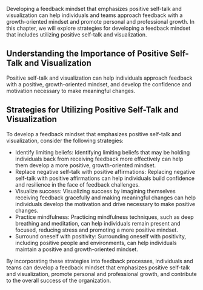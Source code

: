 
Developing a feedback mindset that emphasizes positive self-talk and visualization can help individuals and teams approach feedback with a growth-oriented mindset and promote personal and professional growth. In this chapter, we will explore strategies for developing a feedback mindset that includes utilizing positive self-talk and visualization.

Understanding the Importance of Positive Self-Talk and Visualization
--------------------------------------------------------------------

Positive self-talk and visualization can help individuals approach feedback with a positive, growth-oriented mindset, and develop the confidence and motivation necessary to make meaningful changes.

Strategies for Utilizing Positive Self-Talk and Visualization
-------------------------------------------------------------

To develop a feedback mindset that emphasizes positive self-talk and visualization, consider the following strategies:

* Identify limiting beliefs: Identifying limiting beliefs that may be holding individuals back from receiving feedback more effectively can help them develop a more positive, growth-oriented mindset.
* Replace negative self-talk with positive affirmations: Replacing negative self-talk with positive affirmations can help individuals build confidence and resilience in the face of feedback challenges.
* Visualize success: Visualizing success by imagining themselves receiving feedback gracefully and making meaningful changes can help individuals develop the motivation and drive necessary to make positive changes.
* Practice mindfulness: Practicing mindfulness techniques, such as deep breathing and meditation, can help individuals remain present and focused, reducing stress and promoting a more positive mindset.
* Surround oneself with positivity: Surrounding oneself with positivity, including positive people and environments, can help individuals maintain a positive and growth-oriented mindset.

By incorporating these strategies into feedback processes, individuals and teams can develop a feedback mindset that emphasizes positive self-talk and visualization, promote personal and professional growth, and contribute to the overall success of the organization.
